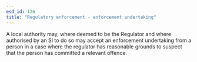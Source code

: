 ```yaml
---
esd_id: 126
title: "Regulatory enforcement - enforcement undertaking"
---
```


A local authority may, where deemed to be the Regulator and where authorised by an SI to do so may accept an enforcement undertaking from a person in a case where the regulator has reasonable grounds to suspect that the person has committed a relevant offence.

